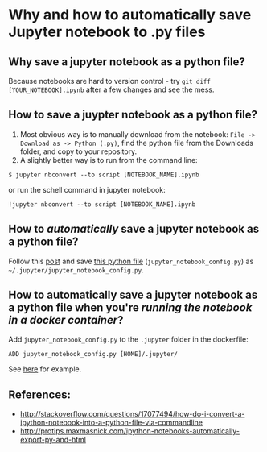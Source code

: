 # Why and how to automatically save Jupyter notebook to .py files

## Why save a jupyter notebook as a python file?
Because notebooks are hard to version control - try `git diff [YOUR_NOTEBOOK].ipynb` after a few changes and see the mess. 

## How to save a juypter notebook as a python file?
1. Most obvious way is to manually download from the notebook: `File -> Download as -> Python (.py)`, find the python file from the Downloads folder, and copy to your repository.
2. A slightly better way is to run from the command line:
```
$ jupyter nbconvert --to script [NOTEBOOK_NAME].ipynb
``` 
or run the schell command in jupyter notebook:
```
!jupyter nbconvert --to script [NOTEBOOK_NAME].ipynb
```

## How to *automatically* save a jupyter notebook as a python file?
Follow this [post](http://protips.maxmasnick.com/ipython-notebooks-automatically-export-py-and-html) and save [this python file](https://github.com/yang-zhang/docker-setup/blob/master/base/jupyter_notebook_config.py) (`jupyter_notebook_config.py`) as `~/.jupyter/jupyter_notebook_config.py`. 

## How to automatically save a jupyter notebook as a python file when you're *running the notebook in a docker container*?
Add `jupyter_notebook_config.py` to the `.jupyter` folder in the dockerfile:
```
ADD jupyter_notebook_config.py [HOME]/.jupyter/
``` 
See [here](https://github.com/yang-zhang/docker-setup/tree/master/base) for example. 

## References:
- http://stackoverflow.com/questions/17077494/how-do-i-convert-a-ipython-notebook-into-a-python-file-via-commandline
- http://protips.maxmasnick.com/ipython-notebooks-automatically-export-py-and-html
